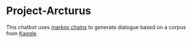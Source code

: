 # Project-Arcturus

This chatbot uses [markov chains](https://en.wikipedia.org/wiki/Markov_chain) to generate dialogue based on a corpus from [Kaggle](https://www.kaggle.com/wcukierski/the-simpsons-by-the-data/).
